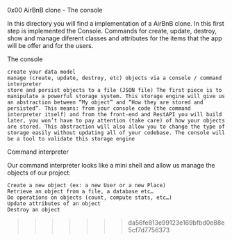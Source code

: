 0x00 AirBnB clone - The console

In this directory you will find a implementation of a AirBnB clone. In this first step is implemented the Console. Commands for create, update, destroy, show and manage diferent classes and attributes for the items that the app will be offer and for the users.

The console

    create your data model
    manage (create, update, destroy, etc) objects via a console / command interpreter
    store and persist objects to a file (JSON file) The first piece is to manipulate a powerful storage system. This storage engine will give us an abstraction between “My object” and “How they are stored and persisted”. This means: from your console code (the command interpreter itself) and from the front-end and RestAPI you will build later, you won’t have to pay attention (take care) of how your objects are stored. This abstraction will also allow you to change the type of storage easily without updating all of your codebase. The console will be a tool to validate this storage engine

Command interpreter

Our command interpreter looks like a mini shell and allow us manage the objects of our project:

    Create a new object (ex: a new User or a new Place)
    Retrieve an object from a file, a database etc…
    Do operations on objects (count, compute stats, etc…)
    Update attributes of an object
    Destroy an object
>>>>>>> da56fe813e99123e169bfbd0e88e5cf7d7756373
